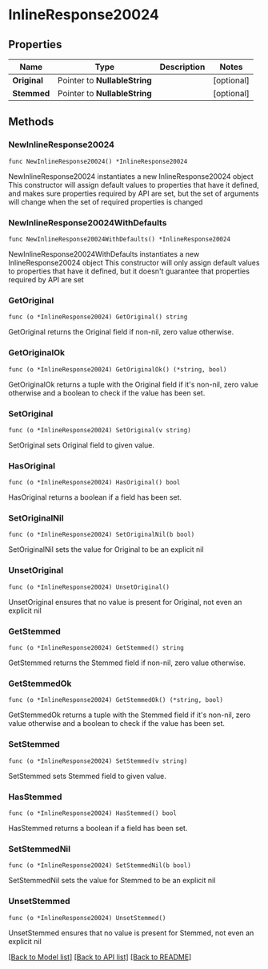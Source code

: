 # InlineResponse20024

## Properties

Name | Type | Description | Notes
------------ | ------------- | ------------- | -------------
**Original** | Pointer to **NullableString** |  | [optional] 
**Stemmed** | Pointer to **NullableString** |  | [optional] 

## Methods

### NewInlineResponse20024

`func NewInlineResponse20024() *InlineResponse20024`

NewInlineResponse20024 instantiates a new InlineResponse20024 object
This constructor will assign default values to properties that have it defined,
and makes sure properties required by API are set, but the set of arguments
will change when the set of required properties is changed

### NewInlineResponse20024WithDefaults

`func NewInlineResponse20024WithDefaults() *InlineResponse20024`

NewInlineResponse20024WithDefaults instantiates a new InlineResponse20024 object
This constructor will only assign default values to properties that have it defined,
but it doesn't guarantee that properties required by API are set

### GetOriginal

`func (o *InlineResponse20024) GetOriginal() string`

GetOriginal returns the Original field if non-nil, zero value otherwise.

### GetOriginalOk

`func (o *InlineResponse20024) GetOriginalOk() (*string, bool)`

GetOriginalOk returns a tuple with the Original field if it's non-nil, zero value otherwise
and a boolean to check if the value has been set.

### SetOriginal

`func (o *InlineResponse20024) SetOriginal(v string)`

SetOriginal sets Original field to given value.

### HasOriginal

`func (o *InlineResponse20024) HasOriginal() bool`

HasOriginal returns a boolean if a field has been set.

### SetOriginalNil

`func (o *InlineResponse20024) SetOriginalNil(b bool)`

 SetOriginalNil sets the value for Original to be an explicit nil

### UnsetOriginal
`func (o *InlineResponse20024) UnsetOriginal()`

UnsetOriginal ensures that no value is present for Original, not even an explicit nil
### GetStemmed

`func (o *InlineResponse20024) GetStemmed() string`

GetStemmed returns the Stemmed field if non-nil, zero value otherwise.

### GetStemmedOk

`func (o *InlineResponse20024) GetStemmedOk() (*string, bool)`

GetStemmedOk returns a tuple with the Stemmed field if it's non-nil, zero value otherwise
and a boolean to check if the value has been set.

### SetStemmed

`func (o *InlineResponse20024) SetStemmed(v string)`

SetStemmed sets Stemmed field to given value.

### HasStemmed

`func (o *InlineResponse20024) HasStemmed() bool`

HasStemmed returns a boolean if a field has been set.

### SetStemmedNil

`func (o *InlineResponse20024) SetStemmedNil(b bool)`

 SetStemmedNil sets the value for Stemmed to be an explicit nil

### UnsetStemmed
`func (o *InlineResponse20024) UnsetStemmed()`

UnsetStemmed ensures that no value is present for Stemmed, not even an explicit nil

[[Back to Model list]](../README.md#documentation-for-models) [[Back to API list]](../README.md#documentation-for-api-endpoints) [[Back to README]](../README.md)


